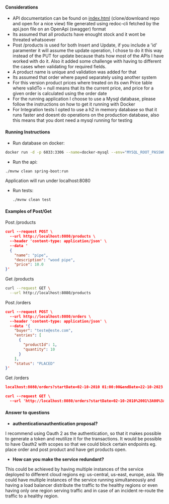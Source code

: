 
#### Considerations

- API documentation can be found on [index.html](index.html) (clone/downloand repo and open for a nice view) file generated using redoc-cli fetched by the api.json file on an OpenApi (swagger) format
- Its assumed that all products have enought stock and it wont be threated whatsoever
- Post /products is used for both Insert and Update, if you include a 'id' paramenter it will assume the update operation, I chose to do it this way instead of the PUT for update because thats how most of the APIs I have worked with do it. Also it added some challenge with having to different the cases when validating for required fields.
- A product name is unique and validation was added for that
- Its assumed that order where payed separately using another system
- For this version product prices where treated on its own Price table where validTo = null means that its the current price, and price for a given order is calculated using the order date
- For the running application I choose to use a Mysql database, please follow the instructions on how to get it running with Docker
- For Integration tests I opted to use a h2 in memory database so that it runs faster and doesnt do operations on the production database, also this means that you dont need a mysql running for testing

#### Running Instructions
 - Run database on docker:
 ```bash
 docker run -d -p 6033:3306 --name=docker-mysql --env="MYSQL_ROOT_PASSWORD=root" --env="MYSQL_PASSWORD=root" --env="MYSQL_DATABASE=api_database" mysql:5.7
 ```
 
 - Run the api:
  ```
  ./mvnw clean spring-boot:run
  ```
Application will run under localhost:8080
 - Run tests:
   ```bash
   ./mvnw clean test
   ```

#### Examples of Post/Get

Post  /products
```json
curl --request POST \
  --url http://localhost:8080/products \
  --header 'content-type: application/json' \
  --data '
  {
    "name": "pipe",
    "description": "wood pipe",
    "price": 10.0
}'
```

Get /products
```bash
curl --request GET \
  --url http://localhost:8080/products
```

Post  /orders
```json
curl --request POST \
  --url http://localhost:8080/orders \
  --header 'content-type: application/json' \
  --data '{
    "buyer": "teste@este.com",
    "entries": [
      {
        "productId": 1,
        "quantity": 10
      }
    ],
    "status": "PLACED"
}'
```

Get /orders
```json
localhost:8080/orders?startDate=02-10-2010 01:00:00&endDate=22-10-2023 00:00:00

curl --request GET \
  --url 'http://localhost:8080/orders?startDate=02-10-2010%2001%3A00%3A00&endDate=22-10-2023%2000%3A00%3A00'
  ```


#### Answer to questions
 - **authenticationauthentication proposal?**
 
 I recommend using Oauth 2 as the authentication, so that it makes possible to generate a token and reutilize it for the transactions. It would be possible to have Oauth2 with scopes so that we could block certain endpoints eg. place order and post product and have get products open.
 - **How can you make the service redundant?**
 
 This could be achieved by having multiple instances of the service deployed to different cloud regions eg: us-central, us-east, europe, asia. We could have multiple instances of the service running simultaneously and having a load balancer distribute the traffic to the healthy regions or even having only one region serving traffic and in case of an incident re-route the traffic to a healthy region.
